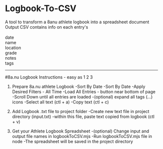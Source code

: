 # Logbook-To-CSV
A tool to transform a 8anu athlete logbook into a spreadsheet document
</br>
Output CSV contains info on each entry's </br>       
        date</br>
        name</br>
        location</br>
        grade</br>
        notes</br>
        tags</br>

---
        
#8a.nu Logbook Instructions - easy as 1 2 3

1. Prepare 8a.nu athlete Logbook
   -Sort By Date
        -Sort By Date
        -Apply Desired Filters - All Time
-Load All Entries - button near bottom of page
-Scroll Down until all entries are loaded
-(optional) expand all tags 
        (...) icons
-Select all text (ctl + a)
-Copy text (ctl + c)

        
3. Add Logbook .txt file to project folder
-Create new text file in project directory (input.txt)
-within this file, paste text copied from logbook (ctl + v)
   

3. Get your Athlete Logbook Spreadsheet
-(optional) Change input and output file names in logbookToCSV.mjs
-Run logbookToCSV.mjs file in node
-The spreadsheet will be saved in the project directory
